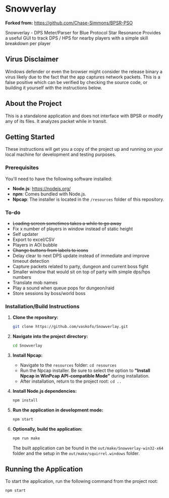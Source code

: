 # Snowverlay

**Forked from:** https://github.com/Chase-Simmons/BPSR-PSO

Snowverlay - DPS Meter/Parser for Blue Protocol Star Resonance
Provides a useful GUI to track DPS / HPS for nearby players with a simple skill breakdown per player

## Virus Disclaimer

Windows defender or even the browser might consider the release binary a virus likely due to the fact that the app captures network packets.
This is a false positive which can be verified by checking the source code, or building it yourself with the instructions below.

## About the Project

This is a standalone application and does not interface with BPSR or modify any of its files. It analyzes packet while in transit.

## Getting Started

These instructions will get you a copy of the project up and running on your local machine for development and testing purposes.

### Prerequisites

You'll need to have the following software installed:

- **Node.js**: <https://nodejs.org/>
- **npm**: Comes bundled with Node.js.
- **Npcap**: The installer is located in the `/resources` folder of this repository.

### To-do
- ~~Loading screen sometimes takes a while to go away~~
- Fix x number of players in window instead of static height
- Self updater
- Export to excel/CSV
- Players in AOI bubble
- ~~Change buttons from labels to icons~~
- Delay clear to next DPS update instead of immediate and improve timeout detection
- Capture packets related to party, dungeon and current boss fight
- Smaller window that would sit on top of party with simple dps/hps numbers
- Translate mob names
- Play a sound when queue pops for dungeon/raid
- Store sessions by boss/world boss

### Installation/Build Instructions

1.  **Clone the repository:**

    ```bash
    git clone https://github.com/vaskofo/Snowverlay.git
    ```

2.  **Navigate into the project directory:**

    ```bash
    cd Snowverlay
    ```

3.  **Install Npcap:**
    - Navigate to the `resources` folder: `cd resources`
    - Run the Npcap installer. Be sure to select the option to **"Install Npcap in WinPcap API-compatible Mode"** during installation.
    - After installation, return to the project root: `cd ..`

4.  **Install Node.js dependencies:**
    ```bash
    npm install
    ```

5. **Run the application in development mode:**
    ```bash
    npm start
    ```

6. **Optionally, build the application:**
    ```bash
    npm run make
    ```

    The built application can be found in the `out/make/Snowverlay-win32-x64` folder and the setup in the `out/make/squirrel.windows` folder.

## Running the Application

To start the application, run the following command from the project root:

```bash
npm start
```
